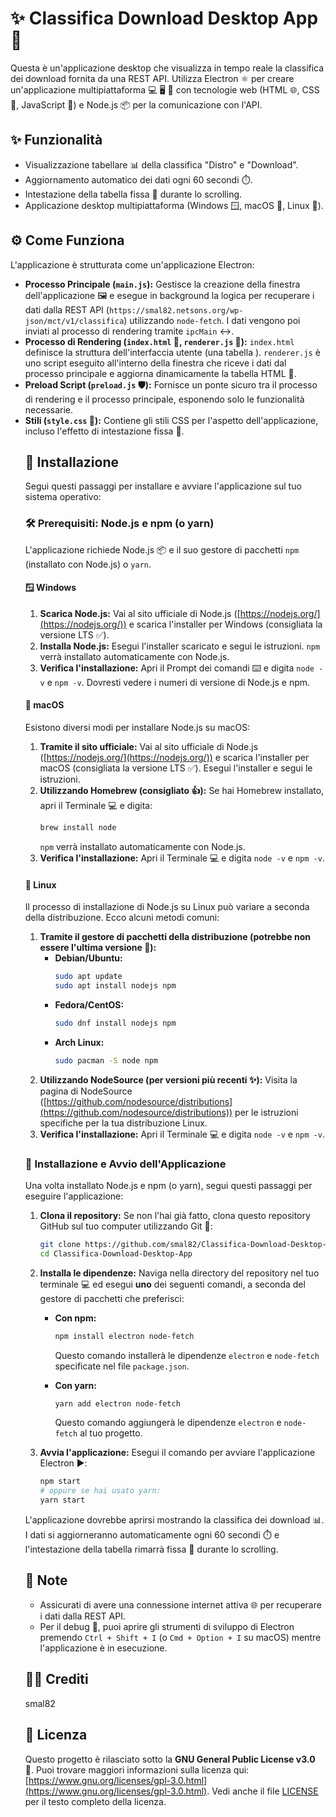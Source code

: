 # ✨ Classifica Download Desktop App 🚀

Questa è un'applicazione desktop che visualizza in tempo reale la classifica dei download fornita da una REST API. Utilizza Electron ⚛️ per creare un'applicazione multipiattaforma 💻 🖥️ 📱 con tecnologie web (HTML 🌐, CSS 🎨, JavaScript 📜) e Node.js 📦 per la comunicazione con l'API.

## ✨ Funzionalità

* Visualizzazione tabellare 📊 della classifica "Distro" e "Download".
* Aggiornamento automatico dei dati ogni 60 secondi ⏱️.
* Intestazione della tabella fissa 📌 durante lo scrolling.
* Applicazione desktop multipiattaforma (Windows 🪟, macOS 🍎, Linux 🐧).

## ⚙️ Come Funziona

L'applicazione è strutturata come un'applicazione Electron:

* **Processo Principale (`main.js`):** Gestisce la creazione della finestra dell'applicazione 🖼️ e esegue in background la logica per recuperare i dati dalla REST API (`https://smal82.netsons.org/wp-json/mct/v1/classifica`) utilizzando `node-fetch`. I dati vengono poi inviati al processo di rendering tramite `ipcMain` ↔️.
* **Processo di Rendering (`index.html` 📄, `renderer.js` 📜):** `index.html` definisce la struttura dell'interfaccia utente (una tabella <table>). `renderer.js` è uno script eseguito all'interno della finestra che riceve i dati dal processo principale e aggiorna dinamicamente la tabella HTML 🔄.
* **Preload Script (`preload.js` 🛡️):** Fornisce un ponte sicuro tra il processo di rendering e il processo principale, esponendo solo le funzionalità necessarie.
* **Stili (`style.css` 💅):** Contiene gli stili CSS per l'aspetto dell'applicazione, incluso l'effetto di intestazione fissa 📌.

## 💾 Installazione

Segui questi passaggi per installare e avviare l'applicazione sul tuo sistema operativo:

### 🛠️ Prerequisiti: Node.js e npm (o yarn)

L'applicazione richiede Node.js 📦 e il suo gestore di pacchetti `npm` (installato con Node.js) o `yarn`.

#### 🪟 Windows

1.  **Scarica Node.js:** Vai al sito ufficiale di Node.js ([https://nodejs.org/](https://nodejs.org/)) e scarica l'installer per Windows (consigliata la versione LTS ✅).
2.  **Installa Node.js:** Esegui l'installer scaricato e segui le istruzioni. `npm` verrà installato automaticamente con Node.js.
3.  **Verifica l'installazione:** Apri il Prompt dei comandi ⌨️ e digita `node -v` e `npm -v`. Dovresti vedere i numeri di versione di Node.js e npm.

#### 🍎 macOS

Esistono diversi modi per installare Node.js su macOS:

1.  **Tramite il sito ufficiale:** Vai al sito ufficiale di Node.js ([https://nodejs.org/](https://nodejs.org/)) e scarica l'installer per macOS (consigliata la versione LTS ✅). Esegui l'installer e segui le istruzioni.
2.  **Utilizzando Homebrew (consigliato 👍):** Se hai Homebrew installato, apri il Terminale 💻 e digita:
    ```bash
    brew install node
    ```
    `npm` verrà installato automaticamente con Node.js.
3.  **Verifica l'installazione:** Apri il Terminale 💻 e digita `node -v` e `npm -v`.

#### 🐧 Linux

Il processo di installazione di Node.js su Linux può variare a seconda della distribuzione. Ecco alcuni metodi comuni:

1.  **Tramite il gestore di pacchetti della distribuzione (potrebbe non essere l'ultima versione 🤔):**
    * **Debian/Ubuntu:**
        ```bash
        sudo apt update
        sudo apt install nodejs npm
        ```
    * **Fedora/CentOS:**
        ```bash
        sudo dnf install nodejs npm
        ```
    * **Arch Linux:**
        ```bash
        sudo pacman -S node npm
        ```
2.  **Utilizzando NodeSource (per versioni più recenti ✨):** Visita la pagina di NodeSource ([https://github.com/nodesource/distributions](https://github.com/nodesource/distributions)) per le istruzioni specifiche per la tua distribuzione Linux.
3.  **Verifica l'installazione:** Apri il Terminale 💻 e digita `node -v` e `npm -v`.

### 🚀 Installazione e Avvio dell'Applicazione

Una volta installato Node.js e npm (o yarn), segui questi passaggi per eseguire l'applicazione:

1.  **Clona il repository:** Se non l'hai già fatto, clona questo repository GitHub sul tuo computer utilizzando Git 🐙:
    ```bash
    git clone https://github.com/smal82/Classifica-Download-Desktop-App
    cd Classifica-Download-Desktop-App
    ```
2.  **Installa le dipendenze:** Naviga nella directory del repository nel tuo terminale 💻 ed esegui **uno** dei seguenti comandi, a seconda del gestore di pacchetti che preferisci:

    * **Con npm:**
        ```bash
        npm install electron node-fetch
        ```
        Questo comando installerà le dipendenze `electron` e `node-fetch` specificate nel file `package.json`.

    * **Con yarn:**
        ```bash
        yarn add electron node-fetch
        ```
        Questo comando aggiungerà le dipendenze `electron` e `node-fetch` al tuo progetto.

3.  **Avvia l'applicazione:** Esegui il comando per avviare l'applicazione Electron ▶️:
    ```bash
    npm start
    # oppure se hai usato yarn:
    yarn start
    ```

L'applicazione dovrebbe aprirsi mostrando la classifica dei download 📊. I dati si aggiorneranno automaticamente ogni 60 secondi ⏱️ e l'intestazione della tabella rimarrà fissa 📌 durante lo scrolling.

## 📝 Note

* Assicurati di avere una connessione internet attiva 🌐 per recuperare i dati dalla REST API.
* Per il debug 🐞, puoi aprire gli strumenti di sviluppo di Electron premendo `Ctrl + Shift + I` (o `Cmd + Option + I` su macOS) mentre l'applicazione è in esecuzione.

## 👨‍💻 Crediti

smal82

## 📄 Licenza

Questo progetto è rilasciato sotto la **GNU General Public License v3.0** 📜. Puoi trovare maggiori informazioni sulla licenza qui: [https://www.gnu.org/licenses/gpl-3.0.html](https://www.gnu.org/licenses/gpl-3.0.html). Vedi anche il file [LICENSE](LICENSE) per il testo completo della licenza.
